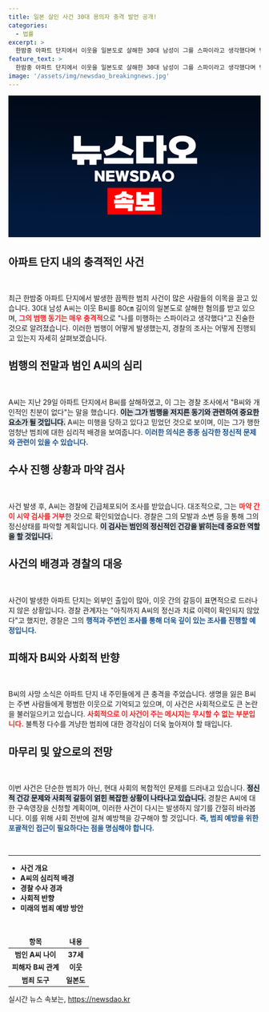 ```yaml
---
title: 일본 살인 사건 30대 용의자 충격 발언 공개!
categories:
  - 법률
excerpt: >
  한밤중 아파트 단지에서 이웃을 일본도로 살해한 30대 남성이 그를 스파이라고 생각했다며 범행 동기를 밝혔습니다. 마약 검사도 거부한 그는 심층 조사를 통해 과거 정신병력 여부를 확인 중입니다. 클릭해서 상세한 내용을 알아보세요!
feature_text: >
  한밤중 아파트 단지에서 이웃을 일본도로 살해한 30대 남성이 그를 스파이라고 생각했다며 범행 동기를 밝혔습니다. 마약 검사도 거부한 그는 심층 조사를 통해 과거 정신병력 여부를 확인 중입니다. 클릭해서 상세한 내용을 알아보세요!
image: '/assets/img/newsdao_breakingnews.jpg'
---
```


<p><img src="/assets/img/newsdao_breakingnews.jpg" alt="ranknews 속보" /></p>

<h2 data-ke-size="size26">아파트 단지 내의 충격적인 사건</h2>

<p data-ke-size="size16">&nbsp;</p> 

<p>최근 한밤중 아파트 단지에서 발생한 끔찍한 범죄 사건이 많은 사람들의 이목을 끌고 있습니다. 30대 남성 A씨는 이웃 B씨를 80㎝ 길이의 일본도로 살해한 혐의를 받고 있으며, <b><span style="color: #ee2323;">그의 범행 동기는 매우 충격적</span></b>으로 "나를 미행하는 스파이라고 생각했다"고 진술한 것으로 알려졌습니다. 이러한 범행이 어떻게 발생했는지, 경찰의 조사는 어떻게 진행되고 있는지 자세히 살펴보겠습니다.</p>

<h2 data-ke-size="size26">범행의 전말과 범인 A씨의 심리</h2>

<p data-ke-size="size16">&nbsp;</p>

<p>A씨는 지난 29일 아파트 단지에서 B씨를 살해하였고, 이 그는 경찰 조사에서 "B씨와 개인적인 친분이 없다"는 말을 했습니다. <b><span style="background-color: #21538527;">이는 그가 범행을 저지른 동기와 관련하여 중요한 요소가 될 것입니다.</span></b> A씨는 미행을 당하고 있다고 믿었던 것으로 보이며, 이는 그가 행한 엄청난 범죄에 대한 심리적 배경을 보여줍니다. <b><span style="color: #1a5490;">이러한 의식은 종종 심각한 정신적 문제와 관련이 있을 수 있습니다.</span></b> </p>

<h2 data-ke-size="size26">수사 진행 상황과 마약 검사</h2>

<p data-ke-size="size16">&nbsp;</p>

<p>사건 발생 후, A씨는 경찰에 긴급체포되어 조사를 받았습니다. 대조적으로, 그는 <b><span style="color: #ee2323;">마약 간이 시약 검사를 거부</span></b>한 것으로 확인되었습니다. 경찰은 그의 모발과 소변 등을 통해 그의 정신상태를 파악할 계획입니다. <b><span style="background-color: #21538527;">이 검사는 범인의 정신적인 건강을 밝히는데 중요한 역할을 할 것입니다.</span></b> </p>

<h2 data-ke-size="size26">사건의 배경과 경찰의 대응</h2>

<p data-ke-size="size16">&nbsp;</p>

<p>사건이 발생한 아파트 단지는 외부인 출입이 많아, 이웃 간의 갈등이 표면적으로 드러나지 않은 상황입니다. 경찰 관계자는 "아직까지 A씨의 정신과 치료 이력이 확인되지 않았다"고 했지만, 경찰은 그의 <b><span style="color: #1a5490;">행적과 주변인 조사를 통해 더욱 깊이 있는 조사를 진행할 예정입니다.</span></b> </p>

<h2 data-ke-size="size26">피해자 B씨와 사회적 반향</h2>

<p data-ke-size="size16">&nbsp;</p>

<p>B씨의 사망 소식은 아파트 단지 내 주민들에게 큰 충격을 주었습니다. 생명을 잃은 B씨는 주변 사람들에게 평범한 이웃으로 기억되고 있으며, 이 사건은 사회적으로도 큰 논란을 불러일으키고 있습니다. <b><span style="color: #ee2323;">사회적으로 이 사건이 주는 메시지는 무시할 수 없는 부분입니다.</span></b> 불특정 다수를 겨냥한 범죄에 대한 경각심이 더욱 높아져야 할 때입니다.</p>

<h2 data-ke-size="size26">마무리 및 앞으로의 전망</h2>

<p data-ke-size="size16">&nbsp;</p>

<p>이번 사건은 단순한 범죄가 아닌, 현대 사회의 복합적인 문제를 드러내고 있습니다. <b><span style="background-color: #21538527;">정신적 건강 문제와 사회적 갈등이 얽힌 복잡한 상황이 나타나고 있습니다.</span></b> 경찰은 A씨에 대한 구속영장을 신청할 계획이며, 이러한 사건이 다시는 발생하지 않기를 간절히 바라봅니다. 이를 위해 사회 전반에 걸쳐 예방책을 강구해야 할 것입니다. <b><span style="color: #1a5490;">즉, 범죄 예방을 위한 포괄적인 접근이 필요하다는 점을 명심해야 합니다.</span></b> </p>

<p data-ke-size="size16">&nbsp;</p>

<hr />

<ul>
    <li><b>사건 개요</b></li>
    <li><b>A씨의 심리적 배경</b></li>
    <li><b>경찰 수사 경과</b></li>
    <li><b>사회적 반향</b></li>
    <li><b>미래의 범죄 예방 방안</b></li>
</ul>

<p data-ke-size="size16">&nbsp;</p>

<table>
    <thead>
        <tr>
            <td style="text-align: center; height: 17px;"><b>항목</b></td>
            <td style="text-align: center; height: 17px;"><b>내용</b></td>
        </tr>
    </thead>
    <tbody>
        <tr>
            <td style="text-align: center; height: 17px;"><b>범인 A씨 나이</b></td>
            <td style="text-align: center; height: 17px;"><b>37세</b></td>
        </tr>
        <tr>
            <td style="text-align: center; height: 17px;"><b> 피해자 B씨 관계</b></td>
            <td style="text-align: center; height: 17px;"><b>이웃</b></td>
        </tr>
        <tr>
            <td style="text-align: center; height: 17px;"><b>범죄 도구</b></td>
            <td style="text-align: center; height: 17px;"><b>일본도</b></td>
        </tr>
    </tbody>
</table>
실시간 뉴스 속보는, <a href="https://newsdao.kr" rel="dofollow">https://newsdao.kr</a>


